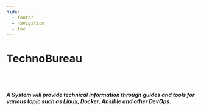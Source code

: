 ```yaml
---
hide:
  - footer
  - navigation
  - toc
---
```


# TechnoBureau



<br/><br/><br/>
***A System will provide technical information through guides and tools for various topic such as Linux, Docker, Ansible and other DevOps.***

